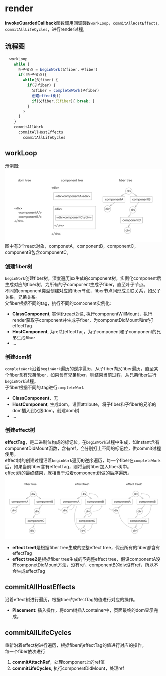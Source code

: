 # render
**invokeGuardedCallback**函数调用回调函数`workLoop`，`commitAllHostEffects`, `commitAllLifeCycles`，进行render过程。

## 流程图
```js
  workLoop
    while {
      叶子节点 = beginWork(父fiber，子fiber) 
      if(!叶子节点){
        while(父fiber) {
          if(子fiber) {
            父fiber = completeWork(子fiber)
            创建effect树() 
            if(父fiber.兄fiber){ break; }
          }
        }
      }
    }
    commitAllWork
      commitAllHostEffects
        commitAllLifeCycles
```

## workLoop
示例图:   
![fiber-trees](./image/trees.png)   
图中有3个react对象，componetA，componentB，componentC，componentB包含componentC。   
### 创建fiber树
`beginWork`创建fiber树，深度遍历jsx生成的component树，实例化component后生成对应的fiber树，为所有的子component生成子fiber，直至叶子节点。   
不同的component类型创建对应的fiber节点，fiber节点间形成关联关系，如父子关系，兄弟关系。   
父fiber根据不同的tag，执行不同的component实例化:  
* **ClassComponent**, 实例化react对象, 执行componentWillMount，执行render获取子component并生成子fiber，为componetDidMount和ref打effectTag
* **HostComponent**, 为ref打effectTag，为子component和子component的兄弟生成fiber
* ...

### 创建dom树
`completeWork`沿着`beginWork`遍历的逆序遍历，从子fiber向父fiber遍历，直至某个fiber含有兄弟fiber，如果含有兄弟fiber，则结束当前过程，从兄弟fiber进行`beginWork`过程。   
子fiber根据不同的.tag进行`completeWork`  
* **ClassComponent**，无 
* **HostComponent**, 生成dom，设置attribute，将子fiber和子fiber的兄弟的dom插入到父级dom，创建dom树
* ...

### 创建effect树
**effectTag**，是二进制位构成的标记位，在`beginWork`过程中生成，如instant含有componentDidMount函数，含有ref，会分别打上不同的标记位，供commit过程使用。   
effect树的创建过程沿着`beginWork`遍历的逆序遍历，每一个fiber在`completeWork`后，如果当前fiber含有effectTag，则将当前fiber加入fiber树中。   
effect树的最终结果，就相当于沿着component树做的后序遍历。
![effect](./image/effect.png)   
* **effect tree1**是根据fiber tree生成的完整effect tree，假设所有的fiber都含有effectTag 
* **effect tree2**是根据fiber tree生成的不完整effect tree，假设componentA没有componetDidMount方法，没有ref，componentB的div没有ref，所以不会生成effectTag

## commitAllHostEffects
沿着effect树进行遍历，根据fiber的effectTag的值进行对应的操作。
* **Placement**: 插入操作，将dom树插入container中，页面最终的dom显示完成。

## commitAllLifeCycles
重新沿着effect树进行遍历，根据fiber的effectTag的值进行对应的操作。   
每一个fiber依次进行
1. **commitAttachRef**，处理component上的ref值   
2. **commitLifeCycles**, 执行componentDidMount，处理ref

